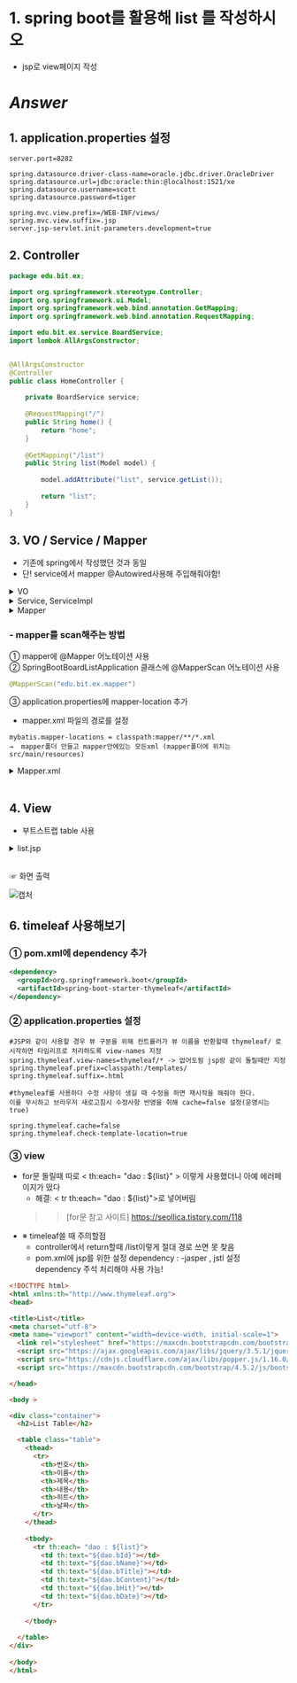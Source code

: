 # 1. spring boot를 활용해 list 를 작성하시오
- jsp로 view페이지 작성


# *Answer*

## 1. application.properties 설정
```
server.port=8282

spring.datasource.driver-class-name=oracle.jdbc.driver.OracleDriver
spring.datasource.url=jdbc:oracle:thin:@localhost:1521/xe
spring.datasource.username=scott
spring.datasource.password=tiger

spring.mvc.view.prefix=/WEB-INF/views/
spring.mvc.view.suffix=.jsp
server.jsp-servlet.init-parameters.development=true
```

## 2. Controller
```java
package edu.bit.ex;

import org.springframework.stereotype.Controller;
import org.springframework.ui.Model;
import org.springframework.web.bind.annotation.GetMapping;
import org.springframework.web.bind.annotation.RequestMapping;

import edu.bit.ex.service.BoardService;
import lombok.AllArgsConstructor;


@AllArgsConstructor
@Controller
public class HomeController {
	
	private BoardService service;
	
	@RequestMapping("/")
	public String home() {
		return "home";
	}
	
	@GetMapping("/list")
	public String list(Model model) {
		
		model.addAttribute("list", service.getList());
		
		return "list";
	}
}
```

## 3. VO / Service / Mapper 
- 기존에 spring에서 작성했던 것과 동일
- 단! service에서 mapper @Autowired사용해 주입해줘야함! 

<details><summary>VO</summary>

```java
package edu.bit.ex.vo;

import java.sql.Date;

import lombok.Data;

@Data
public class BoardVO {
	
	private int bId;
	private String bName;
	private String bTitle;
	private String bContent;
	private Date bDate;
	private int bHit;
	private int bGroup;
	private int bStep;
	private int bIndent;
	public int getbId() {
		return bId;
	}
	public void setbId(int bId) {
		this.bId = bId;
	}
	public String getbName() {
		return bName;
	}
	public void setbName(String bName) {
		this.bName = bName;
	}
	public String getbTitle() {
		return bTitle;
	}
	public void setbTitle(String bTitle) {
		this.bTitle = bTitle;
	}
	public String getbContent() {
		return bContent;
	}
	public void setbContent(String bContent) {
		this.bContent = bContent;
	}
	public Date getbDate() {
		return bDate;
	}
	public void setbDate(Date bDate) {
		this.bDate = bDate;
	}
	public int getbHit() {
		return bHit;
	}
	public void setbHit(int bHit) {
		this.bHit = bHit;
	}
	public int getbGroup() {
		return bGroup;
	}
	public void setbGroup(int bGroup) {
		this.bGroup = bGroup;
	}
	public int getbStep() {
		return bStep;
	}
	public void setbStep(int bStep) {
		this.bStep = bStep;
	}
	public int getbIndent() {
		return bIndent;
	}
	public void setbIndent(int bIndent) {
		this.bIndent = bIndent;
	}
	public BoardVO(int bId, String bName, String bTitle, String bContent, Date bDate, int bHit, int bGroup, int bStep,
			int bIndent) {
		super();
		this.bId = bId;
		this.bName = bName;
		this.bTitle = bTitle;
		this.bContent = bContent;
		this.bDate = bDate;
		this.bHit = bHit;
		this.bGroup = bGroup;
		this.bStep = bStep;
		this.bIndent = bIndent;
	}
	public BoardVO() {
		super();
	}
}
```
</details>



<details><summary>Service, ServiceImpl</summary>

```java
package edu.bit.ex.service;

import java.util.List;

import edu.bit.ex.vo.BoardVO;

public interface BoardService {

	public List<BoardVO> getList();
	
}
```
```java
package edu.bit.ex.service;

import java.util.List;

import org.springframework.beans.factory.annotation.Autowired;
import org.springframework.stereotype.Service;

import edu.bit.ex.mapper.BoardMapper;
import edu.bit.ex.vo.BoardVO;
import lombok.AllArgsConstructor;

@Service
@AllArgsConstructor
public class BoardServiceImpl implements BoardService {
	
	@Autowired
	private BoardMapper mapper;

	@Override
	public List<BoardVO> getList() {
		
		return mapper.getList();
	}

}
```
</details>

<details><summary>Mapper</summary>

```java
package edu.bit.ex.mapper;

import java.util.List;

import org.apache.ibatis.annotations.Mapper;

import edu.bit.ex.vo.BoardVO;

@Mapper
public interface BoardMapper {

	List<BoardVO> getList();
	
}
```
</details>

### - mapper를 scan해주는 방법 
① mapper에 @Mapper 어노테이션 사용 <br>
② SpringBootBoardListApplication 클래스에 @MapperScan 어노테이션 사용
```java
@MapperScan("edu.bit.ex.mapper")
```
③ application.properties에 mapper-location 추가
- mapper.xml 파일의 경로를 설정
```
mybatis.mapper-locations = classpath:mapper/**/*.xml
→  mapper폴더 만들고 mapper안에있는 모든xml (mapper폴더에 위치는 src/main/resources)
```

<details><summary>Mapper.xml</summary>
	
```xml
<?xml version="1.0" encoding="UTF-8" ?>
<!DOCTYPE mapper
  PUBLIC "-//mybatis.org//DTD Mapper 3.0//EN"
  "http://mybatis.org/dtd/mybatis-3-mapper.dtd">

<mapper namespace="edu.bit.ex.mapper.BoardMapper">

<select id="getList" resultType="edu.bit.ex.vo.BoardVO">
<![CDATA[
select * from mvc_board order by bGroup desc, bStep asc
]]>

</select>

</mapper>
```
</details>
<br>

## 4. View

- 부트스트랩 table 사용 
<details><summary>list.jsp</summary>

```jsp
<%@ page language="java" contentType="text/html; charset=UTF-8"
	pageEncoding="UTF-8"%>
<%@ taglib uri="http://java.sun.com/jsp/jstl/core" prefix="c"%>
<%@ page session="false"%>
<html>
<head>

<title>List</title>
<meta charset="utf-8">
<meta name="viewport" content="width=device-width, initial-scale=1">
  <link rel="stylesheet" href="https://maxcdn.bootstrapcdn.com/bootstrap/4.5.2/css/bootstrap.min.css">
  <script src="https://ajax.googleapis.com/ajax/libs/jquery/3.5.1/jquery.min.js"></script>
  <script src="https://cdnjs.cloudflare.com/ajax/libs/popper.js/1.16.0/umd/popper.min.js"></script>
  <script src="https://maxcdn.bootstrapcdn.com/bootstrap/4.5.2/js/bootstrap.min.js"></script>

</head>

<body >

<div class="container">
  <h2>List Table</h2>

  <table class="table">
    <thead>
      <tr>
        <th>번호</th>
        <th>이름</th>
        <th>제목</th>
        <th>내용</th>
        <th>히트</th>
        <th>날짜</th>
      </tr>
    </thead>
    <c:forEach items="${list}" var="dao">
    <tbody>
      <tr>
        <td>${dao.bId}</td>
        <td>${dao.bName}</td>
        <td>${dao.bTitle}</td>
        <td>${dao.bContent}</td>
        <td>${dao.bHit}</td>
        <td>${dao.bDate}</td>
      </tr>
     
    </tbody>
    </c:forEach>
  </table>
</div>
	
</body>
</html>
```
</details>
<br>

☞ 화면 출력 

![캡처](https://user-images.githubusercontent.com/74290204/108827871-7a165800-7609-11eb-8147-304bc5bba621.PNG)

## 6. timeleaf 사용해보기 
### ① pom.xml에 dependency 추가
```xml
<dependency>
  <groupId>org.springframework.boot</groupId>
  <artifactId>spring-boot-starter-thymeleaf</artifactId>
</dependency>
```
### ② application.properties 설정
```
#JSP와 같이 사용할 경우 뷰 구분을 위해 컨트롤러가 뷰 이름을 반환할때 thymeleaf/ 로 시작하면 타임리프로 처리하도록 view-names 지정 
spring.thymeleaf.view-names=thymeleaf/* -> 없어도됨 jsp랑 같이 돌릴때만 지정
spring.thymeleaf.prefix=classpath:/templates/ 
spring.thymeleaf.suffix=.html 

#thymeleaf를 사용하다 수정 사항이 생길 때 수정을 하면 재시작을 해줘야 한다. 
이를 무시하고 브라우저 새로고침시 수정사항 반영을 취해 cache=false 설정(운영시는 true)

spring.thymeleaf.cache=false 
spring.thymeleaf.check-template-location=true
```

### ③ view 
- for문 돌릴때 따로 < th:each= "dao : ${list}" > 이렇게 사용했더니 아예 에러페이지가 떴다
    - 해결: < tr th:each= "dao : ${list}">로 넣어버림 
    >> [for문 참고 사이트] https://seollica.tistory.com/118 
- ※ timeleaf쓸 때 주의할점 
    - controller에서 return할때 /list이렇게 절대 경로 쓰면 못 찾음 
    - pom.xml에 jsp를 위한 설정 dependency : -jasper , jstl 설정 dependency 주석 처리해야 사용 가능!
```html
<!DOCTYPE html>
<html xmlns:th="http://www.thymeleaf.org">
<head>

<title>List</title>
<meta charset="utf-8">
<meta name="viewport" content="width=device-width, initial-scale=1">
  <link rel="stylesheet" href="https://maxcdn.bootstrapcdn.com/bootstrap/4.5.2/css/bootstrap.min.css"></link>
  <script src="https://ajax.googleapis.com/ajax/libs/jquery/3.5.1/jquery.min.js"></script>
  <script src="https://cdnjs.cloudflare.com/ajax/libs/popper.js/1.16.0/umd/popper.min.js"></script>
  <script src="https://maxcdn.bootstrapcdn.com/bootstrap/4.5.2/js/bootstrap.min.js"></script>

</head>

<body >

<div class="container">
  <h2>List Table</h2>

  <table class="table">
    <thead>
      <tr>
        <th>번호</th>
        <th>이름</th>
        <th>제목</th>
        <th>내용</th>
        <th>히트</th>
        <th>날짜</th>
      </tr>
    </thead>
    
    <tbody>
      <tr th:each= "dao : ${list}">
        <td th:text="${dao.bId}"></td>
        <td th:text="${dao.bName}"></td>
        <td th:text="${dao.bTitle}"></td>
        <td th:text="${dao.bContent}"></td>
        <td th:text="${dao.bHit}"></td>
        <td th:text="${dao.bDate}"></td>
      </tr>
     
    </tbody>
  
  </table>
</div>
	
</body>
</html>
```
